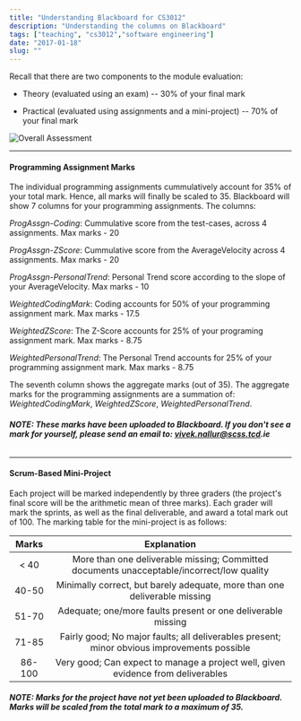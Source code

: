 ```yaml
---
title: "Understanding Blackboard for CS3012"
description: "Understanding the columns on Blackboard"
tags: ["teaching", "cs3012","software engineering"]
date: "2017-01-18"
slug: ""
---
```


Recall that there are two components to the module evaluation:
<!--more-->

+ Theory (evaluated using an exam) -- 30% of your final mark

+ Practical (evaluated using assignments and a mini-project) -- 70% of your
  final mark

![Overall Assessment](/images/cs3012/OverallAssessment.png "Overall assessment
pattern")

<hr/>

#### Programming Assignment Marks
The individual programming assignments cummulatively account for 35% of your total mark. Hence,
all marks will finally be scaled to 35. Blackboard will show 7 columns for your programming assignments. The columns:

*ProgAssgn-Coding*: Cummulative score from the test-cases, across 4 assignments. Max marks - 20

*ProgAssgn-ZScore*: Cummulative score from the AverageVelocity across 4 assignments. Max marks - 20

*ProgAssgn-PersonalTrend*: Personal Trend score according to the slope of your AverageVelocity. Max marks - 10

*WeightedCodingMark*: Coding accounts for 50% of your programming assignment mark. Max marks - 17.5

*WeightedZScore*: The Z-Score accounts for 25% of your programing assignment mark. Max marks - 8.75

*WeightedPersonalTrend*: The Personal Trend accounts for 25% of your programming assignment mark. Max marks - 8.75

The seventh column shows the aggregate marks (out of 35). The aggregate marks for the programming assignments are a summation of: *WeightedCodingMark*, *WeightedZScore*, *WeightedPersonalTrend*.

###### __NOTE: These marks have been uploaded to Blackboard. If you don't see a mark for yourself, please send an email to: vivek.nallur@scss.tcd.ie__

<hr/>

#### Scrum-Based Mini-Project

Each project will be marked independently by three graders (the project's final score will be the arithmetic mean of three marks). Each grader will mark the sprints, as well as the final deliverable, and award a total mark out of 100. The marking table for the  mini-project is as follows:

| Marks | Explanation |
|:------:|:-------------:|
| < 40 | More than one deliverable missing; Committed documents unacceptable/incorrect/low quality |
| 40-50 | Minimally correct, but barely adequate,  more than one deliverable missing |
| 51-70 | Adequate; one/more faults present  or one deliverable missing |
| 71-85 | Fairly good; No major faults; all deliverables present; minor obvious improvements possible |
| 86-100 | Very good; Can expect to manage a project well, given evidence from deliverables |

###### __NOTE: Marks for the project have not yet been uploaded to Blackboard. Marks will be scaled from the total mark to a maximum of 35.__
